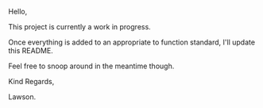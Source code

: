 Hello,

This project is currently a work in progress.

Once everything is added to an appropriate to function standard, I'll update this README.

Feel free to snoop around in the meantime though.

Kind Regards,

Lawson.
